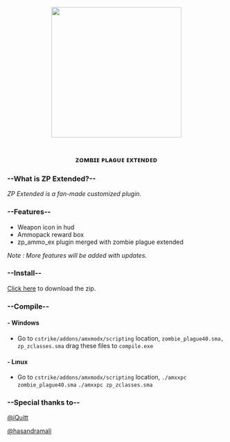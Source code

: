<div align="center">
  <img height="300" src="https://i.imgur.com/hIAr0OB.png"  />
</div>

<br clear="both">

<h3 align="center">ᴢᴏᴍʙɪᴇ ᴘʟᴀɢᴜᴇ ᴇxᴛᴇɴᴅᴇᴅ</h3>

###

### --What is ZP Extended?--
*ZP Extended is a fan-made customized plugin.*

### --Features--
- Weapon icon in hud
- Ammopack reward box
- zp_ammo_ex plugin merged with zombie plague extended

*Note : More features will be added with updates.*

### --Install--
[Click here](https://github.com/byoreo/zp43ext/archive/refs/heads/main.zip) to download the zip.

### --Compile--
#### - Windows
- Go to `cstrike/addons/amxmodx/scripting` location, `zombie_plague40.sma, zp_zclasses.sma` drag these files to `compile.exe`
#### - Lınux
- Go to `cstrike/addons/amxmodx/scripting` location, `./amxxpc zombie_plague40.sma` `./amxxpc zp_zclasses.sma` 
### --Special thanks to--
[@iQuitt](https://github.com/iQuitt)

[@hasandramali](https://github.com/hasandramali)
